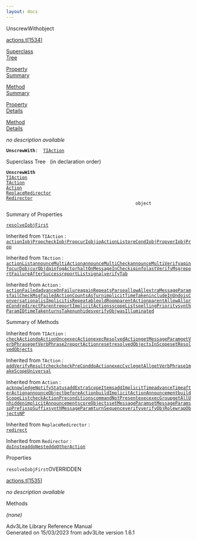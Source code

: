 ```yaml
---
layout: docs
---
```

<span class="title">UnscrewWith</span><span class="type">object</span>

[actions.t](../file/actions.t.html)\[[1534](../source/actions.t.html#1534)\]

[Superclass  
Tree](#_SuperClassTree_)

[Property  
Summary](#_PropSummary_)

[Method  
Summary](#_MethodSummary_)

[Property  
Details](#_Properties_)

[Method  
Details](#_Methods_)



*no description available*

**`UnscrewWith`**` :   `[`TIAction`](../object/TIAction.html)



<span id="_SuperClassTree_"></span>



<span class="hdln">Superclass Tree</span>   (in declaration order)



**`UnscrewWith`**  
[`TIAction`](../object/TIAction.html)  
[`TAction`](../object/TAction.html)  
[`Action`](../object/Action.html)  
[`ReplaceRedirector`](../object/ReplaceRedirector.html)  
[`Redirector`](../object/Redirector.html)  
`                                                 object`  
<span id="_PropSummary_"></span>



<span class="hdln">Summary of Properties</span>  



[`resolveIobjFirst`](#resolveIobjFirst)

Inherited from `TIAction` :  
[`actionIobjProp`](../object/TIAction.html#actionIobjProp)[`checkIobjProp`](../object/TIAction.html#checkIobjProp)[`curIobj`](../object/TIAction.html#curIobj)[`ioActionList`](../object/TIAction.html#ioActionList)[`preCondIobjProp`](../object/TIAction.html#preCondIobjProp)[`verIobjProp`](../object/TIAction.html#verIobjProp)

Inherited from `TAction` :  
[`actionList`](../object/TAction.html#actionList)[`announceMultiAction`](../object/TAction.html#announceMultiAction)[`announceMultiCheck`](../object/TAction.html#announceMultiCheck)[`announceMultiVerify`](../object/TAction.html#announceMultiVerify)[`aqinfo`](../object/TAction.html#aqinfo)[`curDobj`](../object/TAction.html#curDobj)[`curObj`](../object/TAction.html#curObj)[`dqinfo`](../object/TAction.html#dqinfo)[`gActor`](../object/TAction.html#gActor)[`haltOnMessageInCheck`](../object/TAction.html#haltOnMessageInCheck)[`iqinfo`](../object/TAction.html#iqinfo)[`lastVerifyMsg`](../object/TAction.html#lastVerifyMsg)[`reportFailureAfterSuccess`](../object/TAction.html#reportFailureAfterSuccess)[`reportList`](../object/TAction.html#reportList)[`signal`](../object/TAction.html#signal)[`verifyTab`](../object/TAction.html#verifyTab)

Inherited from `Action` :  
[`actionFailed`](../object/Action.html#actionFailed)[`advanceOnFailure`](../object/Action.html#advanceOnFailure)[`againRepeatsParse`](../object/Action.html#againRepeatsParse)[`allowAll`](../object/Action.html#allowAll)[`extraMessageParams`](../object/Action.html#extraMessageParams)[`failCheckMsg`](../object/Action.html#failCheckMsg)[`failedActionCountsAsTurn`](../object/Action.html#failedActionCountsAsTurn)[`implicitTimeTaken`](../object/Action.html#implicitTimeTaken)[`includeInUndo`](../object/Action.html#includeInUndo)[`isConversational`](../object/Action.html#isConversational)[`isImplicit`](../object/Action.html#isImplicit)[`isRepeatable`](../object/Action.html#isRepeatable)[`oldRoom`](../object/Action.html#oldRoom)[`parentAction`](../object/Action.html#parentAction)[`parentAllowAll`](../object/Action.html#parentAllowAll)[`preCond`](../object/Action.html#preCond)[`redirectParent`](../object/Action.html#redirectParent)[`reportImplicitActions`](../object/Action.html#reportImplicitActions)[`scopeList`](../object/Action.html#scopeList)[`spellingPriority`](../object/Action.html#spellingPriority)[`synthParamID`](../object/Action.html#synthParamID)[`timeTaken`](../object/Action.html#timeTaken)[`turnsTaken`](../object/Action.html#turnsTaken)[`unhides`](../object/Action.html#unhides)[`verifyObj`](../object/Action.html#verifyObj)[`wasIlluminated`](../object/Action.html#wasIlluminated)





<span id="_MethodSummary_"></span>



<span class="hdln">Summary of Methods</span>  





Inherited from `TIAction` :  
[`checkAction`](../object/TIAction.html#checkAction)[`doActionOnce`](../object/TIAction.html#doActionOnce)[`execAction`](../object/TIAction.html#execAction)[`execResolvedAction`](../object/TIAction.html#execResolvedAction)[`getMessageParam`](../object/TIAction.html#getMessageParam)[`getVerbPhrase`](../object/TIAction.html#getVerbPhrase)[`getVerbPhrase2`](../object/TIAction.html#getVerbPhrase2)[`reportAction`](../object/TIAction.html#reportAction)[`reset`](../object/TIAction.html#reset)[`resolvedObjectsInScope`](../object/TIAction.html#resolvedObjectsInScope)[`setResolvedObjects`](../object/TIAction.html#setResolvedObjects)

Inherited from `TAction` :  
[`addVerifyResult`](../object/TAction.html#addVerifyResult)[`check`](../object/TAction.html#check)[`checkPreCond`](../object/TAction.html#checkPreCond)[`doAction`](../object/TAction.html#doAction)[`execCycle`](../object/TAction.html#execCycle)[`getAll`](../object/TAction.html#getAll)[`getVerbPhrase1`](../object/TAction.html#getVerbPhrase1)[`makeScopeUniversal`](../object/TAction.html#makeScopeUniversal)

Inherited from `Action` :  
[`acknowledgeNotifyStatus`](../object/Action.html#acknowledgeNotifyStatus)[`addExtraScopeItems`](../object/Action.html#addExtraScopeItems)[`addImplicitTime`](../object/Action.html#addImplicitTime)[`advanceTime`](../object/Action.html#advanceTime)[`afterAction`](../object/Action.html#afterAction)[`announceObject`](../object/Action.html#announceObject)[`beforeAction`](../object/Action.html#beforeAction)[`buildImplicitActionAnnouncement`](../object/Action.html#buildImplicitActionAnnouncement)[`buildScopeList`](../object/Action.html#buildScopeList)[`checkActionPreconditions`](../object/Action.html#checkActionPreconditions)[`commandNotPresent`](../object/Action.html#commandNotPresent)[`exec`](../object/Action.html#exec)[`execGroup`](../object/Action.html#execGroup)[`getAllUnhidden`](../object/Action.html#getAllUnhidden)[`implicitAnnouncement`](../object/Action.html#implicitAnnouncement)[`scoreObjects`](../object/Action.html#scoreObjects)[`setMessageParam`](../object/Action.html#setMessageParam)[`setMessageParams`](../object/Action.html#setMessageParams)[`spPrefix`](../object/Action.html#spPrefix)[`spSuffix`](../object/Action.html#spSuffix)[`synthMessageParam`](../object/Action.html#synthMessageParam)[`turnSequence`](../object/Action.html#turnSequence)[`verify`](../object/Action.html#verify)[`verifyObjRole`](../object/Action.html#verifyObjRole)[`wrapObjectsNP`](../object/Action.html#wrapObjectsNP)

Inherited from `ReplaceRedirector` :  
[`redirect`](../object/ReplaceRedirector.html#redirect)

Inherited from `Redirector` :  
[`doInstead`](../object/Redirector.html#doInstead)[`doNested`](../object/Redirector.html#doNested)[`doOtherAction`](../object/Redirector.html#doOtherAction)

<span id="_Properties_"></span>



<span class="hdln">Properties</span>  



<span id="resolveIobjFirst"></span>

`resolveIobjFirst`<span class="rem">OVERRIDDEN</span>

[actions.t](../file/actions.t.html)\[[1535](../source/actions.t.html#1535)\]



*no description available*



<span id="_Methods_"></span>



<span class="hdln">Methods</span>  



*(none)*



Adv3Lite Library Reference Manual  
Generated on 15/03/2023 from adv3Lite version 1.6.1


